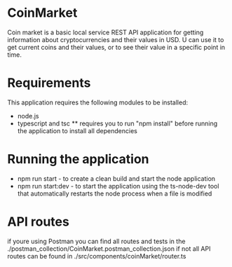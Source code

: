 # CoinMarket

Coin market is a basic local service REST API application for getting information about cryptocurrencies and their values in USD.
U can use it to get current coins and their values, or to see their value in a specific point in time.

# Requirements

This application requires the following modules to be installed:
* node.js
* typescript and tsc
** requires you to run "npm install" before running the application to install all dependencies
  
# Running the application

* npm run start     - to create a clean build and start the node application
* npm run start:dev - to start the application using the ts-node-dev tool that automatically restarts the node process when a file is modified 

# API routes
if youre using Postman you can find all routes and tests in the ./postman_collection/CoinMarket.postman_collection.json
if not all API routes can be found in ./src/components/coinMarket/router.ts
